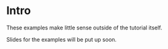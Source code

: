 Intro
=====

These examples make little sense outside of the tutorial itself.

Slides for the examples will be put up soon.

